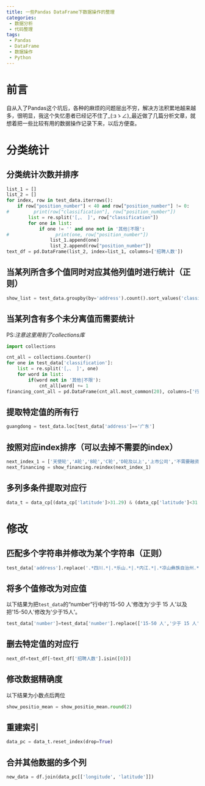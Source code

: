 ```yaml
---
title: 一些Pandas DataFrame下数据操作的整理
categories:
 - 数据分析
 - 代码整理
tags:
 - Pandas
 - DataFrame
 - 数据操作
 - Python
---
```


# 前言

自从入了Pandas这个坑后，各种的麻烦的问题层出不穷，解决方法积累地越来越多，很明显，我这个失忆患者已经记不住了_(:зゝ∠)_最近做了几篇分析文章，就想着把一些比较有用的数据操作记录下来，以后方便查。

# 分类统计

## 分类统计次数并排序

```python
list_1 = []
list_2 = []
for index, row in test_data.iterrows():
    if row["position_number"] < 40 and row["position_number"] != 0:
#         print(row["classification"], row["position_number"])
        list = re.split('[,、 ]', row["classification"])
        for one in list:
            if one != '' and one not in '其他|不限':
#                 print(one, row["position_number"])
                list_1.append(one)
                list_2.append(row["position_number"])
text_df = pd.DataFrame(list_2, index=list_1, columns=['招聘人数'])
```

## 当某列所含多个值同时对应其他列值时进行统计（正则）

```python
show_list = test_data.groupby(by='address').count().sort_values('classification')
```

## 当某列含有多个未分离值而需要统计

PS:*注意这里用到了collections库*

```python
import collections

cnt_all = collections.Counter()
for one in test_data['classification']:
    list = re.split('[,、 ]', one)
    for word in list:
        if(word not in '其他|不限'):
            cnt_all[word] += 1
financing_cont_all = pd.DataFrame(cnt_all.most_common(20), columns=['行业分类','统计次数'])
```

## 提取特定值的所有行

```python
guangdong = test_data.loc[test_data['address']=='广东']
```

## 按照对应index排序（可以去掉不需要的index）

```python
next_index_1 = ['天使轮','A轮','B轮','C轮','D轮及以上','上市公司','不需要融资','未融资']
next_financing = show_financing.reindex(next_index_1)
```

## 多列多条件提取对应行

```python
data_t = data_cp[(data_cp['latitude']>31.29) & (data_cp['latitude']<31.76) & (data_cp['longitude']>121) & (data_cp['longitude']<122)]
```

# 修改

## 匹配多个字符串并修改为某个字符串（正则）

```python
test_data['address'].replace('.*四川.*|.*乐山.*|.*内江.*|.*凉山彝族自治州.*|.*南充.*|.*成都.*|.*宜宾.*|.*遂宁.*|.*巴中.*|.*资阳.*|.*达州.*|.*绵阳.*|.*泸州.*|.*德阳.*|.*眉山.*|.*广安.*|.*自贡.*', '四川', regex=True, inplace = True)
```

## 将多个值修改为对应值

以下结果为把`test_data`的“number”行中的'15-50 人'修改为'少于 15 人'以及把'15-50人'修改为'少于15人'。

```python
test_data['number']=test_data['number'].replace(['15-50 人','少于 15 人'],['15-50人','少于15人'])
```

## 删去特定值的对应行

```python
next_df=text_df[~text_df['招聘人数'].isin([0])]
```

## 修改数据精确度

以下结果为小数点后两位

```python
show_positio_mean = show_positio_mean.round(2)
```

## 重建索引

```python
data_pc = data_t.reset_index(drop=True)
```

## 合并其他数据的多个列

```python
new_data = df.join(data_pc[['longitude', 'latitude']])
```